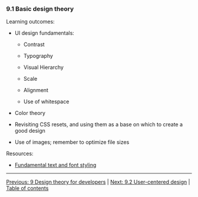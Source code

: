 ### 9.1 Basic design theory

Learning outcomes:

- UI design fundamentals:

  - Contrast

  - Typography

  - Visual Hierarchy

  - Scale

  - Alignment

  - Use of whitespace

- Color theory

- Revisiting CSS resets, and using them as a base on which to create a good design

- Use of images; remember to optimize file sizes

Resources:

- [Fundamental text and font styling](https://developer.mozilla.org/docs/Learn/CSS/Styling_text/Fundamentals)

---

[Previous: 9 Design theory for developers](/curriculum/2-core/4-best-practices-and-essential-tooling/9-0-design-theory-for-developers.md) | [Next: 9.2 User-centered design](/curriculum/2-core/4-best-practices-and-essential-tooling/9-2-user-centered-design.md) | [Table of contents](/TOC.md)
